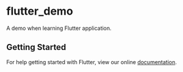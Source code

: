 # flutter_demo

A demo when learning Flutter application.

## Getting Started

For help getting started with Flutter, view our online
[documentation](https://flutter.io/).
